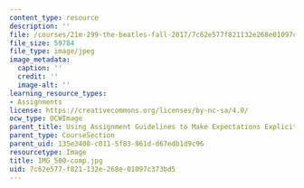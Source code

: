 ```yaml
---
content_type: resource
description: ''
file: /courses/21m-299-the-beatles-fall-2017/7c62e577f821132e268e01097c373bd5_IMG_500-comp.jpg
file_size: 59784
file_type: image/jpeg
image_metadata:
  caption: ''
  credit: ''
  image-alt: ''
learning_resource_types:
- Assignments
license: https://creativecommons.org/licenses/by-nc-sa/4.0/
ocw_type: OCWImage
parent_title: Using Assignment Guidelines to Make Expectations Explicit
parent_type: CourseSection
parent_uid: 135e3408-c011-5f83-861d-d67edb1d9c96
resourcetype: Image
title: IMG_500-comp.jpg
uid: 7c62e577-f821-132e-268e-01097c373bd5
---
```

